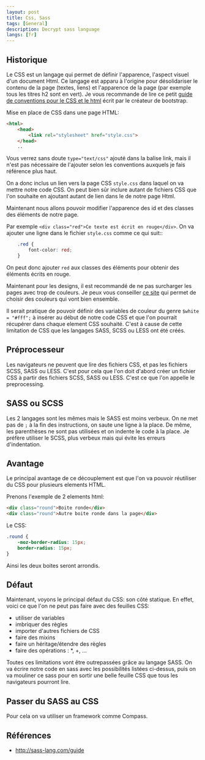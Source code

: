 ```yaml
---
layout: post
title: Css, Sass
tags: [General]
description: Decrypt sass language
langs: [fr]
---
```


## Historique

Le CSS est un langage qui permet de définir l'apparence, l'aspect visuel d'un
document Html.
Ce langage est apparu à l'origine pour désolidariser le contenu de la page
(textes, liens) et l'apparence de la page (par exemple tous les titres h2 sont
en vert).
Je vous recommande de lire ce petit
[guide de conventions pour le CSS et le html](http://codeguide.co) écrit
par le créateur de bootstrap.

Mise en place de CSS dans une page HTML:

```html
<html>
    <head>
        <link rel="stylesheet" href="style.css">
    </head>
    ..
```

Vous verrez sans doute `type="text/css"` ajouté dans la balise link, mais il
n'est pas nécessaire de l'ajouter selon les conventions auxquels je fais
référence plus haut.

On a donc inclus un lien vers la page CSS `style.css` dans laquel on va
mettre notre code CSS. On peut bien sûr inclure autant de fichiers CSS que
l'on souhaite en ajoutant autant de lien dans le <head> de notre page Html.

Maintenant nous allons pouvoir modifier l'apparence des id et des classes des
éléments de notre page.

Par exemple `<div class="red">Ce texte est écrit en rouge</div>`. On va
ajouter une ligne dans le fichier `style.css` comme ce qui suit::

```css
    .red {
        font-color: red;
    }
```

On peut donc ajouter `red` aux classes des éléments pour obtenir des éléments
écrits en rouge.

Maintenant pour les designs, il est recommandé de ne pas surcharger les pages
avec trop de couleurs. Je peux vous conseiller [ce site](http://paletton.com)
qui permet de choisir des couleurs qui vont bien ensemble.

Il serait pratique de pouvoir définir des variables de couleur du genre
`$white = "#fff";` à insérer au début de notre code CSS et que l'on pourrait
récupérer dans chaque element CSS souhaité. C'est à cause de cette limitation de
CSS que les langages SASS, SCSS ou LESS ont été créés.

## Préprocesseur

Les navigateurs ne peuvent que lire des fichiers CSS, et pas les fichiers SCSS,
SASS ou LESS. C'est pour cela que l'on doit d'abord créer un fichier CSS à
partir des fichiers SCSS, SASS ou LESS. C'est ce que l'on appelle le
preprocessing.

## SASS ou SCSS

Les 2 langages sont les mêmes mais le SASS est moins verbeux. On ne met pas de
`;` à la fin des instructions, on saute une ligne à la place. De même, les
parenthèses ne sont pas utilisées et on indente le code à la place. Je préfère
utiliser le SCSS, plus verbeux mais qui évite les erreurs d'indentation.

## Avantage

Le principal avantage de ce découplement est que l'on va pouvoir réutiliser du
CSS pour plusieurs elements HTML.

Prenons l'exemple de 2 elements html:

```html
<div class="round">Boite ronde</div>
<div class="round">Autre boite ronde dans la page</div>
```

Le CSS:

```css
.round {
    -moz-border-radius: 15px;
    border-radius: 15px;
}
```

Ainsi les deux boites seront arrondis.

## Défaut

Maintenant, voyons le principal défaut du CSS: son côté statique. En effet,
voici ce que l'on ne peut pas faire avec des feuilles CSS:
- utiliser de variables
- imbriquer des règles
- importer d'autres fichiers de CSS
- faire des mixins
- faire un héritage/étendre des règles
- faire des opérations : *, +, ...

Toutes ces limitations vont être outrepassées grâce au langage SASS. On va
écrire notre code en sass avec les possibilités listées ci-dessus, puis on va
mouliner ce sass pour en sortir une belle feuille CSS que tous les navigateurs
pourront lire.

## Passer du SASS au CSS

Pour cela on va utiliser un framework comme Compass.


## Références

- http://sass-lang.com/guide
